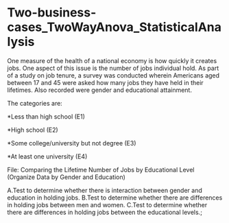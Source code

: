 # Two-business-cases_TwoWayAnova_StatisticalAnalysis

One measure of the health of a national economy is how quickly it creates jobs. One aspect of this
issue is the number of jobs individual hold. As part of a study on job tenure, a survey
was conducted wherein Americans aged between 17 and 45 were asked how many jobs they
have held in their lifetimes. Also recorded were gender and educational attainment.

The categories are:

*Less than high school (E1)

*High school (E2)

*Some college/university but not degree (E3)

*At least one university (E4)

File: Comparing the Lifetime Number of Jobs by Educational Level (Organize
Data by Gender and Education)

A.Test to determine whether there is interaction between gender and education
in holding jobs.
B.Test to determine whether there are differences in holding jobs between men
and women.
C.Test to determine whether there are differences in holding jobs between the
educational levels.;
